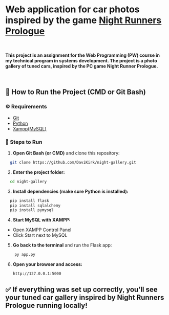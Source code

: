 # Web application for car photos inspired by the game [Night Runners Prologue](https://store.steampowered.com/app/2707900/NIGHTRUNNERS_PROLOGUE/)

<br>

**This project is an assignment for the Web Programming (PW) course in my technical program in systems development. The project is a photo gallery of tuned cars, inspired by the PC game Night Runner Prologue.**

<br>

## 🚗 How to Run the Project (CMD or Git Bash)

### ⚙️ Requirements 

- [Git](https://git-scm.com/install/)
- [Python](https://www.python.org/downloads/)
- [Xampp(MySQL)](https://www.apachefriends.org/pt_br/index.html)

### 🧩 Steps to Run

1. **Open Git Bash (or CMD)** and clone this repository:
```bash
  git clone https://github.com/DaviKirk/night-gallery.git
```
2. **Enter the project folder:**
```bash
  cd night-gallery
 ```
3. **Install dependencies (make sure Python is installed):**
```bash
  pip install flask
  pip install sqlalchemy
  pip install pymysql
 ```
4. **Start MySQL with XAMPP:**

  - Open XAMPP Control Panel
  - Click Start next to MySQL

5. **Go back to the terminal** and run the Flask app:
```bash
    py app.py
```
6. **Open your browser and access:**

   ```ccp
   http://127.0.0.1:5000
   ```

## ✅ If everything was set up correctly, you’ll see your tuned car gallery inspired by Night Runners Prologue running locally!

